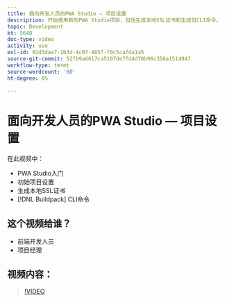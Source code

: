 ```yaml
---
title: 面向开发人员的PWA Studio — 项目设置
description: 开始使用新的PWA Studio项目，包括生成本地SSL证书和生成包CLI命令。
topic: Development
kt: 5648
doc-type: video
activity: use
exl-id: 92d3dae7-1b3d-4c07-985f-f0c5cafda1a5
source-git-commit: 52fb9a6617ca5107de7fd4d78b96c358a1514947
workflow-type: tm+mt
source-wordcount: '60'
ht-degree: 0%

---
```


# 面向开发人员的PWA Studio — 项目设置

在此视频中：

- PWA Studio入门
- 初始项目设置
- 生成本地SSL证书
- [!DNL Buildpack] CLI命令

## 这个视频给谁？

- 前端开发人员
- 项目经理

## 视频内容：

>[!VIDEO](https://video.tv.adobe.com/v/35719?quality=12&learn=on)

